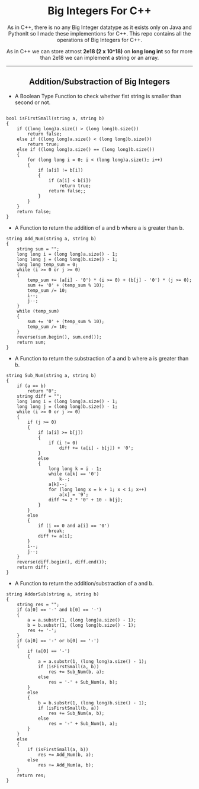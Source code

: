 <h1 align="center"> Big Integers For C++ </h1>
<p align="center"> As in C++, there is no any Big Integer datatype as it exists only on Java and PythonIt so I made these implementions for C++. This repo contains all the operations of Big Integers for C++. </p>
<p align="center"> As in C++ we can store atmost <b>2e18 (2 x 10^18)</b> on <b>long long int</b> so for more than 2e18 we can implement a string or an array.
    
    
---

<h2 align="center"> Addition/Substraction of Big Integers </h2>

- A Boolean Type Function to check whether fist string is smaller than second or not.

```

bool isFirstSmall(string a, string b)
{
    if ((long long)a.size() > (long long)b.size())
        return false;
    else if ((long long)a.size() < (long long)b.size())
        return true;
    else if ((long long)a.size() == (long long)b.size())
    {
        for (long long i = 0; i < (long long)a.size(); i++)
        {
            if (a[i] != b[i])
            {
                if (a[i] < b[i])
                    return true;
                return false;;
            }
        }
    }
    return false;
}

```

- A Function to return the addition of a and b where a is greater than b.

```
string Add_Num(string a, string b)
{
    string sum = "";
    long long i = (long long)a.size() - 1;
    long long j = (long long)b.size() - 1;
    long long temp_sum = 0;
    while (i >= 0 or j >= 0)
    {
        temp_sum += (a[i] - '0') * (i >= 0) + (b[j] - '0') * (j >= 0);
        sum += '0' + (temp_sum % 10);
        temp_sum /= 10;
        i--;
        j--;
    }
    while (temp_sum)
    {
        sum += '0' + (temp_sum % 10);
        temp_sum /= 10;
    }
    reverse(sum.begin(), sum.end());
    return sum;
}

```
- A Function to return the substraction of a and b where a is greater than b.

```
string Sub_Num(string a, string b)
{
    if (a == b)
        return "0";
    string diff = "";
    long long i = (long long)a.size() - 1;
    long long j = (long long)b.size() - 1;
    while (i >= 0 or j >= 0)
    {
        if (j >= 0)
        {
            if (a[i] >= b[j])
            {
                if (i != 0)
                    diff += (a[i] - b[j]) + '0'; 
            }
            else
            {
                long long k = i - 1;
                while (a[k] == '0')
                    k--;
                a[k]--;
                for (long long x = k + 1; x < i; x++)
                    a[x] = '9';
                diff += 2 * '0' + 10 - b[j];
            }
        }
        else
        {
            if (i == 0 and a[i] == '0')
                break;
            diff += a[i];
        }
        i--;
        j--;
    }
    reverse(diff.begin(), diff.end());
    return diff;
}

```
- A Function to return the addition/substraction of a and b.

```
string AddorSub(string a, string b)
{
    string res = "";
    if (a[0] == '-' and b[0] == '-')
    {
        a = a.substr(1, (long long)a.size() - 1);
        b = b.substr(1, (long long)b.size() - 1);
        res += '-';
    }
    if (a[0] == '-' or b[0] == '-')
    {
        if (a[0] == '-')
        {
            a = a.substr(1, (long long)a.size() - 1);
            if (isFirstSmall(a, b))
                res += Sub_Num(b, a);
            else
                res = '-' + Sub_Num(a, b);
        }
        else
        {
            b = b.substr(1, (long long)b.size() - 1);
            if (isFirstSmall(b, a))
                res += Sub_Num(a, b);
            else
                res = '-' + Sub_Num(b, a);
        }
    }
    else
    {
        if (isFirstSmall(a, b))
            res += Add_Num(b, a);
        else
            res += Add_Num(a, b);
    }
    return res;
}

```
